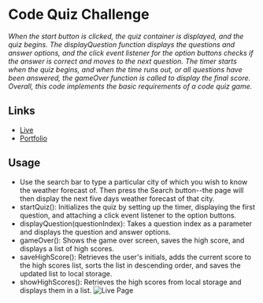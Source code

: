 # Code Quiz Challenge
_When the start button is clicked, the quiz container is displayed, and the quiz begins. The displayQuestion function displays the questions and answer options, and the click event listener for the option buttons checks if the answer is correct and moves to the next question. The timer starts when the quiz begins, and when the time runs out, or all questions have been answered, the gameOver function is called to display the final score. Overall, this code implements the basic requirements of a code quiz game._

## Links
* [Live](https://mcbariekman.github.io/code-quiz-challenge/)
* [Portfolio](https://mcbariekman.github.io/bariekman_portfolio/)

## Usage
* Use the search bar to type a particular city of which you wish to know the weather forecast of. Then press the Search button--the page will then display the next five days weather forecast of that city.
* startQuiz(): Initializes the quiz by setting up the timer, displaying the first question, and attaching a click event listener to the option buttons.
* displayQuestion(questionIndex): Takes a question index as a parameter and displays the question and answer options.
* gameOver(): Shows the game over screen, saves the high score, and displays a list of high scores.
* saveHighScore(): Retrieves the user's initials, adds the current score to the high scores list, sorts the list in descending order, and saves the updated list to local storage.
* showHighScores(): Retrieves the high scores from local storage and displays them in a list.
![Live Page](--)

